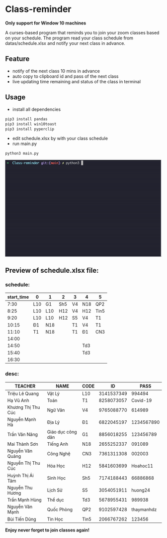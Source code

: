 # Class-reminder
**Only support for Window 10 machines**

A curses-based program that reminds you to join your zoom classes based on your schedule. The program read your class schedule from datas/schedule.xlsx and notify your next class in advance. 

## Feature
- notify of the next class 10 mins in advance
- auto copy to clipboard id and pass of the next class
- live updating time remaining and status of the class in terminal

## Usage
- install all dependencies
```
pip3 install pandas
pip3 install win10toast
pip3 install pyperclip
```
- edit schedule.xlsx by with your class schedule
- run main.py
```
python3 main.py
```

![](https://github.com/minhphd/Class-reminder/blob/main/preview.gif)

## Preview of schedule.xlsx file:
### schedule: 
| start_time | 0   | 1   | 2   | 3  | 4   | 5    |
|------------|-----|-----|-----|----|-----|------|
| 7:30       | L10 | G1  | Sh5 | V4 | N18 | QP2  |
| 8:25       | L10 | L10 | H12 | V4 | H12 | Tin5 |
| 9:20       | L10 | L10 | H12 | S5 | V4  | T1   |
| 10:15      | Đ1  | N18 |     | T1 | V4  | T1   |
| 11:10      | T1  | N18 |     | T1 | Đ1  | CN3  |
| 14:00      |     |     |     |    |     |      |
| 14:50      |     |     |     |    | Td3 |      |
| 15:40      |     |     |     |    | Td3 |      |
| 16:30      |     |     |     |    |     |      |

### desc:
| TEACHER            | NAME              | CODE | ID         | PASS       |
|--------------------|-------------------|------|------------|------------|
| Triệu Lê Quang     | Vật Lý            | L10  | 3141537349 | 994494     |
| Hạ Vũ Anh          | Toán              | T1   | 8258073057 | Covid-19   |
| Khương Thị Thu Cúc | Ngữ Văn           | V4   | 9765088770 | 614989     |
| Nguyễn Mạnh Hà     | Địa Lý            | Đ1   | 6822045197 | 1234567890 |
| Trần Văn Năng      | Giáo dục công dân | G1   | 8856018255 | 123456789  |
| Mai Thành Sơn      | Tiếng Anh         | N18  | 2655252337 | 091089     |
| Nguyễn Văn Quảng   | Công Nghệ         | CN3  | 7361311308 | 002003     |
| Nguyễn Thị Thu Cúc | Hóa Học           | H12  | 5841603699 | Hoahoc11   |
| Huỳnh Thị Ái Tâm   | Sinh Học          | Sh5  | 7174188443 | 66886868   |
| Nguyễn Thu Hương   | Lịch Sử           | S5   | 3054051911 | huong24    |
| Trần Mạnh Hùng     | Thể dục           | Td3  | 5678955431 | 989938     |
| Nguyễn Văn Mạnh    | Quốc Phòng        | QP2  | 9102597428 | thaymanhdz |
| Bùi Tiến Dũng      | Tin Học           | Tin5 | 2066767262 | 123456     |


**Enjoy never forget to join classes again!**